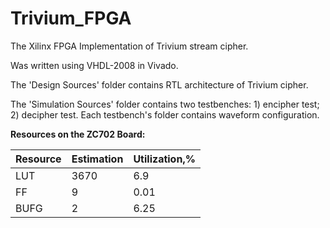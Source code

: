# Trivium_FPGA

The Xilinx FPGA Implementation of Trivium stream cipher. 

Was written using VHDL-2008 in Vivado.

The 'Design Sources' folder contains RTL architecture of Trivium cipher.

The 'Simulation Sources' folder contains two testbenches: 1) encipher test; 2) decipher test. Each testbench's folder contains waveform configuration. 

**Resources on the ZC702 Board:**

Resource  | Estimation  | Utilization,%
----------|-------------|--------------
  LUT       | 3670        | 6.9  
  FF        | 9           | 0.01
  BUFG      | 2           | 6.25
